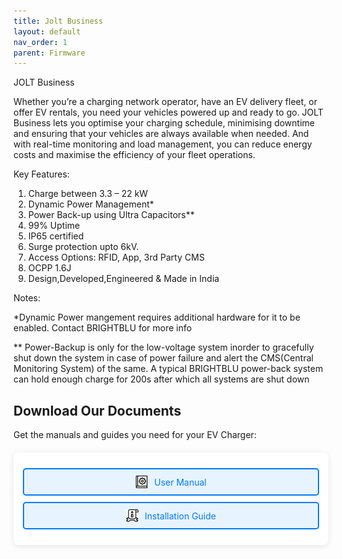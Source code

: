 ```yaml
---
title: Jolt Business
layout: default
nav_order: 1
parent: Firmware
---
```



JOLT Business

Whether you’re a charging network operator, have an EV delivery fleet, or offer EV rentals, you need your vehicles powered up and ready to go. JOLT Business lets you optimise your charging schedule, minimising downtime and ensuring that your vehicles are always available when needed. And with real-time monitoring and load management, you can reduce energy costs and maximise the efficiency of your fleet operations.

Key Features:

1. Charge between 3.3 – 22 kW
2. Dynamic Power Management*
3. Power Back-up using Ultra Capacitors**
4. 99% Uptime
5. IP65 certified
6. Surge protection upto 6kV.
7. Access Options: RFID, App, 3rd Party CMS
8. OCPP 1.6J
9. Design,Developed,Engineered & Made in India



Notes:

*Dynamic Power mangement requires additional hardware for it to be enabled. Contact BRIGHTBLU for more info

** Power-Backup is only for the low-voltage system inorder to gracefully shut down the system in case of power failure and alert the CMS(Central Monitoring System) of the same. A typical BRIGHTBLU power-back system can hold enough charge for 200s after which all systems are shut down


## Download Our Documents

Get the manuals and guides you need for your EV Charger:

<div class="download-container">
    <div class="download-item">
        <a href="assets/manuals/UserManual.zip" class="download-link" download>
            <img src="assets/images/book_7576757.png" alt="User Manual Icon" class="download-icon">
            User Manual
        </a>
    </div>
    <div class="download-item">
        <a href="assets/manuals/InstallDocs" class="download-link" download>
            <img src="assets/images/info_2068956.png" alt="Installation Guide Icon" class="download-icon">
            Installation Guide
        </a>
    </div>
</div>

<style>
.download-container {
    max-width: 600px;
    margin: 20px auto;
    background: white;
    border-radius: 8px;
    box-shadow: 0 2px 10px rgba(0, 0, 0, 0.1);
    padding: 15px;
    text-align: center;
}

.download-item {
    margin: 10px 0;
}

.download-link {
    display: flex;
    align-items: center;
    justify-content: center;
    text-decoration: none;
    color: #007BFF;
    background-color: #e7f3ff;
    border: 2px solid #007BFF;
    border-radius: 5px;
    padding: 10px;
    transition: all 0.3s ease;
}

.download-link:hover {
    background-color: #007BFF;
    color: white;
    transform: scale(1.05);
}

.download-icon {
    width: 20px;
    height: 20px;
    margin-right: 10px;
}
</style>
